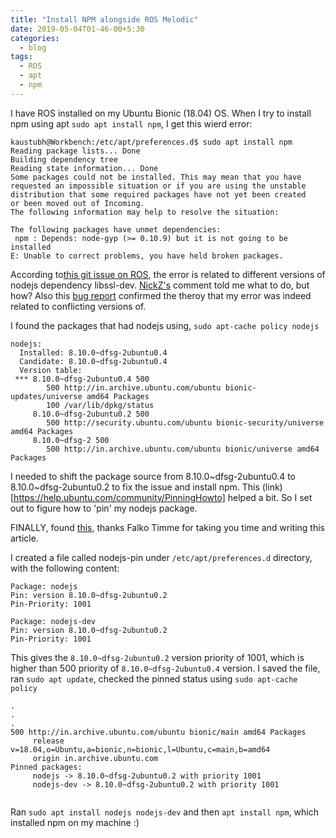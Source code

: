 ```yaml
---
title: "Install NPM alongside ROS Melodic"
date: 2019-05-04T01-46-00+5:30
categories:
  - blog
tags:
  - ROS
  - apt
  - npm
---
```



I have ROS installed on my Ubuntu Bionic (18.04) OS. When I try to install npm using apt `sudo apt install npm`, I get this wierd error:
```
kaustubh@Workbench:/etc/apt/preferences.d$ sudo apt install npm
Reading package lists... Done
Building dependency tree
Reading state information... Done
Some packages could not be installed. This may mean that you have
requested an impossible situation or if you are using the unstable
distribution that some required packages have not yet been created
or been moved out of Incoming.
The following information may help to resolve the situation:

The following packages have unmet dependencies:
 npm : Depends: node-gyp (>= 0.10.9) but it is not going to be installed
E: Unable to correct problems, you have held broken packages.
```
According to[this git issue on ROS](https://github.com/ros/rosdistro/issues/19845), the error is related to different versions of nodejs dependency libssl-dev. [NickZ's](https://github.com/NickZ) comment told me what to do, but how? Also this [bug report](https://bugs.launchpad.net/ubuntu/+source/npm/+bug/1809828) confirmed the theroy that my error was indeed related to conflicting versions of.

I found the packages that had nodejs using, `sudo apt-cache policy nodejs`
```
nodejs:
  Installed: 8.10.0~dfsg-2ubuntu0.4
  Candidate: 8.10.0~dfsg-2ubuntu0.4
  Version table:
 *** 8.10.0~dfsg-2ubuntu0.4 500
        500 http://in.archive.ubuntu.com/ubuntu bionic-updates/universe amd64 Packages
        100 /var/lib/dpkg/status
     8.10.0~dfsg-2ubuntu0.2 500
        500 http://security.ubuntu.com/ubuntu bionic-security/universe amd64 Packages
     8.10.0~dfsg-2 500
        500 http://in.archive.ubuntu.com/ubuntu bionic/universe amd64 Packages
```
I needed to shift the package source from 8.10.0~dfsg-2ubuntu0.4 to 8.10.0~dfsg-2ubuntu0.2 to fix the issue and install npm. This (link)[https://help.ubuntu.com/community/PinningHowto] helped a bit. So I set out to figure how to 'pin' my nodejs package.

FINALLY, found [this](https://www.howtoforge.com/a-short-introduction-to-apt-pinning), thanks Falko Timme for taking you time and writing this article.

I created a file called nodejs-pin under `/etc/apt/preferences.d` directory, with the following content:
```
Package: nodejs
Pin: version 8.10.0~dfsg-2ubuntu0.2
Pin-Priority: 1001

Package: nodejs-dev
Pin: version 8.10.0~dfsg-2ubuntu0.2
Pin-Priority: 1001
```
This gives the `8.10.0~dfsg-2ubuntu0.2` version priority of 1001, which is higher than 500 priority of `8.10.0~dfsg-2ubuntu0.4` version. I saved the file, ran `sudo apt update`, checked the pinned status using `sudo apt-cache policy`
```
.
.
.
500 http://in.archive.ubuntu.com/ubuntu bionic/main amd64 Packages
     release v=18.04,o=Ubuntu,a=bionic,n=bionic,l=Ubuntu,c=main,b=amd64
     origin in.archive.ubuntu.com
Pinned packages:
     nodejs -> 8.10.0~dfsg-2ubuntu0.2 with priority 1001
     nodejs-dev -> 8.10.0~dfsg-2ubuntu0.2 with priority 1001


```
Ran `sudo apt install nodejs nodejs-dev` and then `apt install npm`, which installed npm on my machine :)
